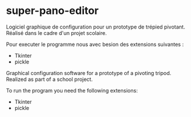 # super-pano-editor
Logiciel graphique de configuration pour un prototype de trépied pivotant.
Réalisé dans le cadre d'un projet scolaire.

Pour executer le programme nous avec besion des extensions suivantes :
<ul>
<li>Tkinter</li>
<li>pickle</li>
</ul>


Graphical configuration software for a prototype of a pivoting tripod. Realized as part of a school project.

To run the program you need the following extensions:
<ul>
<li>Tkinter</li>
<li>pickle</li>
</ul>
